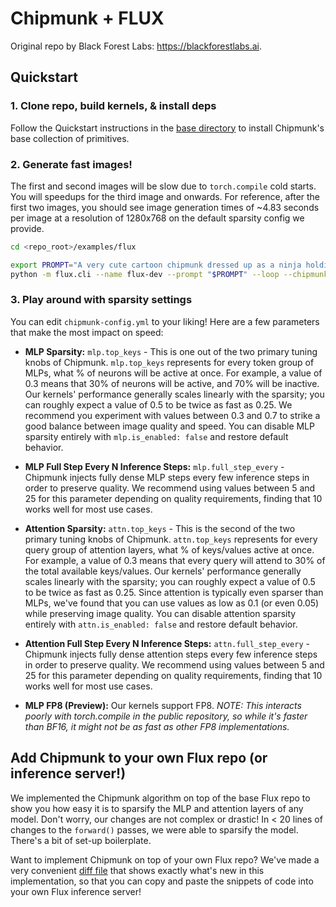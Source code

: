 # Chipmunk + FLUX

Original repo by Black Forest Labs: https://blackforestlabs.ai. 


## Quickstart

### 1\. Clone repo, build kernels, & install deps
Follow the Quickstart instructions in the [base directory](../../README.md) to install Chipmunk's base collection of primitives.

### 2\. Generate fast images!

The first and second images will be slow due to `torch.compile` cold starts. You will speedups for the third image and onwards. For reference, after the first two images, you should see image generation times of ~4.83 seconds per image at a resolution of 1280x768 on the default sparsity config we provide.

```bash
cd <repo_root>/examples/flux

export PROMPT="A very cute cartoon chipmunk dressed up as a ninja holding katanas"
python -m flux.cli --name flux-dev --prompt "$PROMPT" --loop --chipmunk-config ./chipmunk-config.yml
```

### 3\. Play around with sparsity settings

You can edit `chipmunk-config.yml` to your liking! Here are a few parameters that make the most impact on speed:

- **MLP Sparsity:** `mlp.top_keys` - This is one out of the two primary tuning knobs of Chipmunk. `mlp.top_keys` represents for every token group of MLPs, what \% of neurons will be active at once. For example, a value of 0.3 means that 30\% of neurons will be active, and 70\% will be inactive. Our kernels' performance generally scales linearly with the sparsity; you can roughly expect a value of 0.5 to be twice as fast as 0.25. We recommend you experiment with values between 0.3 and 0.7 to strike a good balance between image quality and speed. You can disable MLP sparsity entirely with `mlp.is_enabled: false` and restore default behavior.

- **MLP Full Step Every N Inference Steps:** `mlp.full_step_every` - Chipmunk injects fully dense MLP steps every few inference steps in order to preserve quality. We recommend using values between 5 and 25 for this parameter depending on quality requirements, finding that 10 works well for most use cases.

- **Attention Sparsity:** `attn.top_keys` - This is the second of the two primary tuning knobs of Chipmunk. `attn.top_keys` represents for every query group of attention layers, what \% of keys/values active at once. For example, a value of 0.3 means that every query will attend to 30\% of the total available keys/values. Our kernels' performance generally scales linearly with the sparsity; you can roughly expect a value of 0.5 to be twice as fast as 0.25. Since attention is typically even sparser than MLPs, we've found that you can use values as low as 0.1 (or even 0.05) while preserving image quality. You can disable attention sparsity entirely with `attn.is_enabled: false` and restore default behavior.

- **Attention Full Step Every N Inference Steps:** `attn.full_step_every` - Chipmunk injects fully dense attention steps every few inference steps in order to preserve quality. We recommend using values between 5 and 25 for this parameter depending on quality requirements, finding that 10 works well for most use cases.

- **MLP FP8 (Preview):** Our kernels support FP8. *NOTE: This interacts poorly with torch.compile in the public repository, so while it's faster than BF16, it might not be as fast as other FP8 implementations.*


## Add Chipmunk to your own Flux repo (or inference server!)

We implemented the Chipmunk algorithm on top of the base Flux repo to show you how easy it is to sparsify the MLP and attention layers of any model. Don't worry, our changes are not complex or drastic! In < 20 lines of changes to the `forward()` passes, we were able to sparsify the model. There's a bit of set-up boilerplate.

Want to implement Chipmunk on top of your own Flux repo? We've made a very convenient [diff file](./how-to-add-chipmunk-to-base-flux.patch) that shows exactly what's new in this implementation, so that you can copy and paste the snippets of code into your own Flux inference server!
